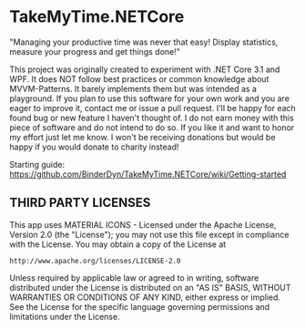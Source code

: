 # TakeMyTime.NETCore

"Managing your productive time was never that easy! Display statistics, measure your progress and get things done!"

This project was originally created to experiment with .NET Core 3.1 and WPF. It does NOT follow best practices or common knowledge about MVVM-Patterns. It barely implements them but was intended as a playground. If you plan to use this software for your own work and you are eager to improve it, contact me or issue a pull request. I'll be happy for each found bug or new feature I haven't thought of. I do not earn money with this piece of software and do not intend to do so. If you like it and want to honor my effort just let me know. I won't be receiving donations but would be happy if you would donate to charity instead!

Starting guide: https://github.com/BinderDyn/TakeMyTime.NETCore/wiki/Getting-started


## THIRD PARTY LICENSES

This app uses MATERIAL ICONS - Licensed under the Apache License, Version 2.0 (the "License");
you may not use this file except in compliance with the License.
You may obtain a copy of the License at

    http://www.apache.org/licenses/LICENSE-2.0

Unless required by applicable law or agreed to in writing, software
distributed under the License is distributed on an "AS IS" BASIS,
WITHOUT WARRANTIES OR CONDITIONS OF ANY KIND, either express or implied.
See the License for the specific language governing permissions and
limitations under the License.
